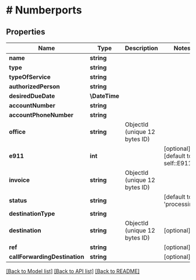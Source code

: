 # # Numberports

## Properties

Name | Type | Description | Notes
------------ | ------------- | ------------- | -------------
**name** | **string** |  |
**type** | **string** |  |
**typeOfService** | **string** |  |
**authorizedPerson** | **string** |  |
**desiredDueDate** | **\DateTime** |  |
**accountNumber** | **string** |  |
**accountPhoneNumber** | **string** |  |
**office** | **string** | ObjectId (unique 12 bytes ID) |
**e911** | **int** |  | [optional] [default to self::E911_0]
**invoice** | **string** | ObjectId (unique 12 bytes ID) |
**status** | **string** |  | [default to 'processing']
**destinationType** | **string** |  |
**destination** | **string** | ObjectId (unique 12 bytes ID) | [optional]
**ref** | **string** |  | [optional]
**callForwardingDestination** | **string** |  | [optional]

[[Back to Model list]](../../README.md#models) [[Back to API list]](../../README.md#endpoints) [[Back to README]](../../README.md)

